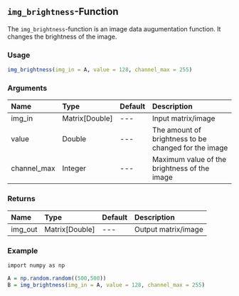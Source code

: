 ## `img_brightness`-Function

The `img_brightness`-function is an image data augumentation function.
It changes the brightness of the image.

### Usage
```r
img_brightness(img_in = A, value = 128, channel_max = 255)
```

### Arguments
| Name         | Type           | Default  | Description |
| :------      | :------------- | -------- | :---------- |
| img_in       | Matrix[Double] | ---      | Input matrix/image |
| value        | Double         | ---      | The amount of brightness to be changed for the image |
| channel_max  | Integer        | ---      | Maximum value of the brightness of the  image |

### Returns
| Name      | Type           | Default  | Description |
| :------   | :------------- | -------- | :---------- |
| img_out   | Matrix[Double] | ---      | Output matrix/image |

### Example
```r
import numpy as np

A = np.random.random((500,500)) 
B = img_brightness(img_in = A, value = 128, channel_max = 255)
```

